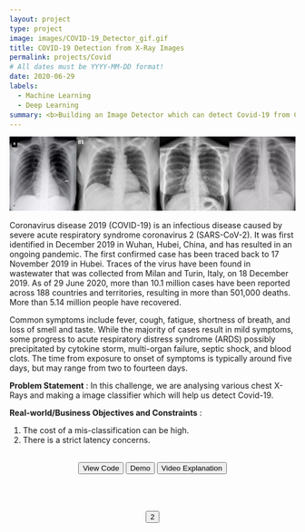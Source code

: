```yaml
---
layout: project
type: project
image: images/COVID-19_Detector_gif.gif
title: COVID-19 Detection from X-Ray Images
permalink: projects/Covid
# All dates must be YYYY-MM-DD format!
date: 2020-06-29
labels:
  - Machine Learning
  - Deep Learning
summary: <b>Building an Image Detector which can detect Covid-19 from Chest X-Ray images.<br><br><center><button onclick="location.href='https://www.youtube.com/watch?v=SqmGMiM7DCA'" type="button">WATCH DEMO</button></br></br></center></b>
---
```


<img class="ui image" src="../images/Covid-19_Detection_Banner.png">

Coronavirus disease 2019 (COVID-19) is an infectious disease caused by severe acute respiratory syndrome coronavirus 2 (SARS-CoV-2). It was first identified in December 2019 in Wuhan, Hubei, China, and has resulted in an ongoing pandemic. The first confirmed case has been traced back to 17 November 2019 in Hubei. Traces of the virus have been found in wastewater that was collected from Milan and Turin, Italy, on 18 December 2019. As of 29 June 2020, more than 10.1 million cases have been reported across 188 countries and territories, resulting in more than 501,000 deaths. More than 5.14 million people have recovered.

Common symptoms include fever, cough, fatigue, shortness of breath, and loss of smell and taste. While the majority of cases result in mild symptoms, some progress to acute respiratory distress syndrome (ARDS) possibly precipitated by cytokine storm, multi-organ failure, septic shock, and blood clots. The time from exposure to onset of symptoms is typically around five days, but may range from two to fourteen days.

<b>Problem Statement</b> : In this challenge, we are analysing various chest X-Rays and making a image classifier which will help us detect Covid-19.

<b>Real-world/Business Objectives and Constraints</b> : 
1. The cost of a mis-classification can be high.
2. There is a strict latency concerns.
   
<div class="buttons">
		<b><br><center><button onclick="window.open('https://nbviewer.jupyter.org/github/iamsouravbanerjee/COVID-19-Detection-from-X-Ray-Images/blob/master/COVID%20Detection%20using%20Chest%20X-Rays.ipynb')" type="button">View Code</button> <button onclick="window.open('https://www.youtube.com/watch?v=SqmGMiM7DCA')" type="button">Demo</button> <button onclick="window.open('https://www.youtube.com/watch?v=4UBQLQfnaPg')" type="button">Video Explanation</button><br><br><br><br>




<button onclick="window.open('https://nbviewer.jupyter.org/github/iamsouravbanerjee/COVID-19-Detection-from-X-Ray-Images/blob/master/COVID%20Detection%20using%20Chest%20X-Rays.ipynb')" type="button">2</button>

